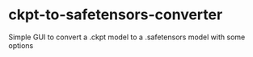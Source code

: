 # ckpt-to-safetensors-converter
Simple GUI to convert a .ckpt model to a .safetensors model with some options
